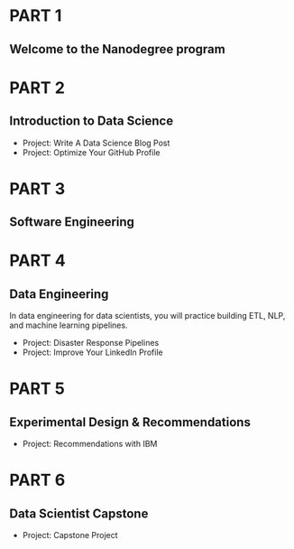 # PART 1 
## Welcome to the Nanodegree program

# PART 2
## Introduction to Data Science
- Project: Write A Data Science Blog Post
- Project: Optimize Your GitHub Profile


# PART 3
## Software Engineering

# PART 4
## Data Engineering
In data engineering for data scientists, you will practice building ETL, NLP, and machine learning pipelines. 
- Project: Disaster Response Pipelines
- Project: Improve Your LinkedIn Profile

# PART 5
## Experimental Design & Recommendations
- Project: Recommendations with IBM

# PART 6
## Data Scientist Capstone
- Project: Capstone Project
